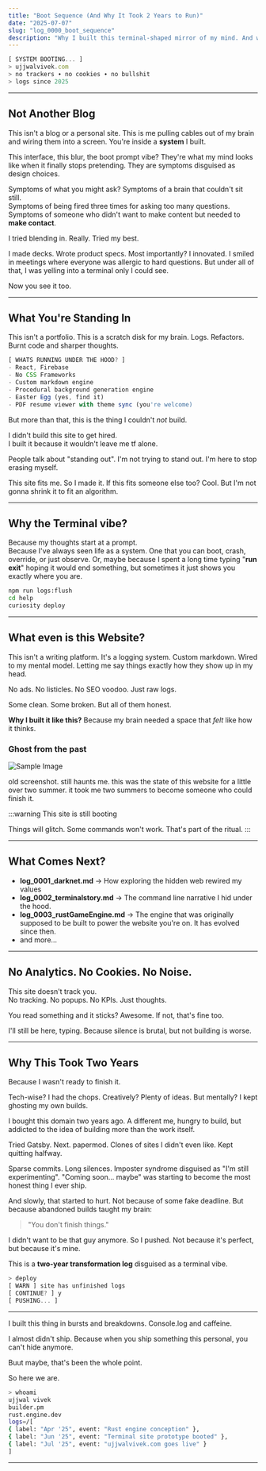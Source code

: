 ```yaml
---
title: "Boot Sequence (And Why It Took 2 Years to Run)"
date: "2025-07-07"
slug: "log_0000_boot_sequence"
description: "Why I built this terminal-shaped mirror of my mind. And why you're inside it now. This site didn't take two years to build. It took me two years to become someone who could finish it."
---
```


```javascript
[ SYSTEM BOOTING... ]
> ujjwalvivek.com  
> no trackers ∙ no cookies ∙ no bullshit  
> logs since 2025
```

---

## Not Another Blog

This isn't a blog or a personal site. This is me pulling cables out of my brain and wiring them into a screen. You're inside a **system** I built.

This interface, this blur, the boot prompt vibe? They're what my mind looks like when it finally stops pretending. They are symptoms disguised as design choices.

Symptoms of what you might ask?
Symptoms of a brain that couldn't sit still.  
Symptoms of being fired three times for asking too many questions.  
Symptoms of someone who didn't want to make content but needed to **make contact**.

I tried blending in. Really. Tried my best.

I made decks. Wrote product specs. Most importantly? I innovated.
I smiled in meetings where everyone was allergic to hard questions.
But under all of that, I was yelling into a terminal only I could see.

Now you see it too.

---

## What You're Standing In

This isn't a portfolio.
This is a scratch disk for my brain.
Logs. Refactors. Burnt code and sharper thoughts.

```javascript
[ WHATS RUNNING UNDER THE HOOD? ]
- React, Firebase
- No CSS Frameworks
- Custom markdown engine
- Procedural background generation engine
- Easter Egg (yes, find it)
- PDF resume viewer with theme sync (you're welcome)
```

But more than that, this is the thing I couldn't *not* build.


I didn't build this site to get hired.  
I built it because it wouldn't leave me tf alone.

People talk about "standing out".
I'm not trying to stand out. I'm here to stop erasing myself.

This site fits me. So I made it.
If this fits someone else too? Cool.
But I'm not gonna shrink it to fit an algorithm.

---

## Why the Terminal vibe?

Because my thoughts start at a prompt.  
Because I've always seen life as a system.
One that you can boot, crash, override, or just observe.
Or, maybe because I spent a long time typing "**run exit**" hoping it would end something,
but sometimes it just shows you exactly where you are.

```bash
npm run logs:flush
cd help  
curiosity deploy  
```

---

## What even is this Website?

This isn't a writing platform. It's a logging system.
Custom markdown. Wired to my mental model.
Letting me say things exactly how they show up in my head.

No ads. No listicles. No SEO voodoo.
Just raw logs.

Some clean. Some broken.
But all of them honest.

**Why I built it like this?**
Because my brain needed a space that *felt* like how it thinks.

### Ghost from the past

![Sample Image](https://cdn.ujjwalvivek.com/posts/media/old_website_haunted.png)

old screenshot. still haunts me. this was the state of this website for a little over two summer. it took me two summers to become someone who could finish it.

:::warning
This site is still booting

Things will glitch. Some commands won't work.  That's part of the ritual.
:::

---

## What Comes Next?

- **log_0001_darknet.md** → How exploring the hidden web rewired my values  
- **log_0002_terminalstory.md** → The command line narrative I hid under the hood.
- **log_0003_rustGameEngine.md** → The engine that was originally supposed to be built to power the website you're on. It has evolved since then.
- and more...

---

## No Analytics. No Cookies. No Noise.

This site doesn't track you.  
No tracking. No popups. No KPIs.
Just thoughts.

You read something and it sticks? Awesome.
If not, that's fine too.

I'll still be here, typing.
Because silence is brutal,
but not building is worse.

---

## Why This Took Two Years

Because I wasn't ready to finish it.

Tech-wise? I had the chops.
Creatively? Plenty of ideas.
But mentally? I kept ghosting my own builds.

I bought this domain two years ago.
A different me, hungry to build, but addicted to the idea of building more than the work itself.

Tried Gatsby. Next. papermod. Clones of sites I didn't even like.
Kept quitting halfway.

Sparse commits.
Long silences.
Imposter syndrome disguised as "I'm still experimenting".
"Coming soon... maybe" was starting to become the most honest thing I ever ship.

And slowly, that started to hurt.
Not because of some fake deadline.
But because abandoned builds taught my brain:

> "You don't finish things."

I didn't want to be that guy anymore.
So I pushed. Not because it's perfect, but because it's mine.

<Note title="This is not a 2-week build."> This is a **two-year transformation log** disguised as a terminal vibe. </Note>

```javascript
> deploy  
[ WARN ] site has unfinished logs  
[ CONTINUE? ] y  
[ PUSHING... ]
```

---

I built this thing in bursts and breakdowns.
Console.log and caffeine.

I almost didn't ship.
Because when you ship something this personal,
you can't hide anymore.

Buut maybe, that's been the whole point.

So here we are.

```bash
> whoami  
ujjwal vivek  
builder.pm
rust.engine.dev 
logs=/[
{ label: "Apr '25", event: "Rust engine conception" },
{ label: "Jun '25", event: "Terminal site prototype booted" },
{ label: "Jul '25", event: "ujjwalvivek.com goes live" }
]
```

---